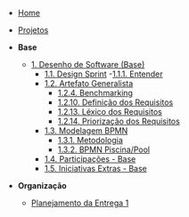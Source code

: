 <!-- docs/_sidebar.md -->

- [Home](/)
- [Projetos](/Projeto/Projeto.md)

- **Base**

  - [1. Desenho de Software (Base)](/docs/Base/1.Base.md)
    - [1.1. Design Sprint](/docs/Base/1.1.DesignSprint.md)
      -[1.1.1. Entender](/docs/Base/1.1.1.Entender.md)
    - [1.2. Artefato Generalista](/docs/Base/1.2.ArtefatoGeneralista.md)
      - [1.2.4. Benchmarking](/docs/Base/1.2.4.Benchmarking.md)
      - [1.2.10. Definição dos Requisitos](/docs/Base/1.2.10.DefinicaoDosRequisitos.md)
      - [1.2.13. Léxico dos Requisitos](/docs/Base/1.2.13.LexicoDosRequisitos.md)
      - [1.2.14. Priorização dos Requisitos](/docs/Base/1.2.14.PriorizacaoDosRequisitos.md)
    - [1.3. Modelagem BPMN](/docs/Base/1.3.ModelagemBPMN.md)
      - [1.3.1. Metodologia](/docs/Base/1.3.1.Metodologia.md)
      - [1.3.2. BPMN Piscina/Pool](/docs/Base/1.3.2.Piscina.md)
    - [1.4. Participações - Base](/docs/Base/1.4.ParticipacoesBase.md)
    - [1.5. Iniciativas Extras - Base](/docs/Base/1.5.IniciativasExtras.md) 
- **Organização**
  - [Planejamento da Entrega 1](/docs/Organizacao/PlanejamentoEntrega1.md)
